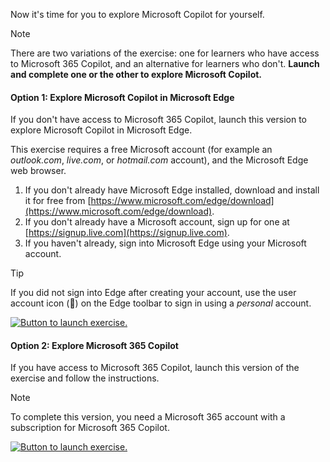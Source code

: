 Now it's time for you to explore Microsoft Copilot for yourself.

> [!NOTE]
> There are two variations of the exercise: one for learners who have access to Microsoft 365 Copilot, and an alternative for learners who don't. **Launch and complete one or the other to explore Microsoft Copilot.**

#### Option 1: Explore Microsoft Copilot in Microsoft Edge

If you don't have access to Microsoft 365 Copilot, launch this version to explore Microsoft Copilot in Microsoft Edge.

This exercise requires a free Microsoft account (for example an *outlook.com*, *live.com*, or *hotmail.com* account), and the Microsoft Edge web browser.

1. If you don't already have Microsoft Edge installed, download and install it for free from [https://www.microsoft.com/edge/download](https://www.microsoft.com/edge/download).
1. If you don't already have a Microsoft account, sign up for one at [https://signup.live.com](https://signup.live.com).
1. If you haven't already, sign into Microsoft Edge using your Microsoft account.

> [!TIP] 
> If you did not sign into Edge after creating your account, use the user account icon (&#128100;) on the Edge toolbar to sign in using a *personal* account.

[![Button to launch exercise.](../media/launch-exercise.png)](https://go.microsoft.com/fwlink/?linkid=2249955&azure-portal=true)

#### Option 2: Explore Microsoft 365 Copilot

If you have access to Microsoft 365 Copilot, launch this version of the exercise and follow the instructions.

> [!NOTE]
> To complete this version, you need a Microsoft 365 account with a subscription for Microsoft 365 Copilot.

[![Button to launch exercise.](../media/launch-exercise.png)](https://go.microsoft.com/fwlink/?linkid=2270745&azure-portal=true)
